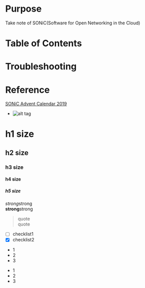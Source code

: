 # Purpose  
Take note of SONiC(Software for Open Networking in the Cloud)  

# Table of Contents  


# Troubleshooting


# Reference
[SONiC Advent Calendar 2019](https://qiita.com/advent-calendar/2019/sonic)

* []()
![alt tag]()

# h1 size

## h2 size

### h3 size

#### h4 size

##### h5 size

*strong*strong  
**strong**strong  

> quote  
> quote

- [ ] checklist1
- [x] checklist2

* 1
* 2
* 3

- 1
- 2
- 3
